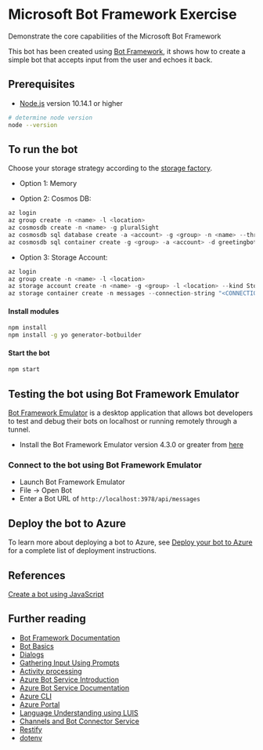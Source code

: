 # Microsoft Bot Framework Exercise

Demonstrate the core capabilities of the Microsoft Bot Framework

This bot has been created using [Bot Framework](https://dev.botframework.com), it shows how to create a simple bot that accepts input from the user and echoes it back.

## Prerequisites

- [Node.js](https://nodejs.org) version 10.14.1 or higher

```bash
# determine node version
node --version
```

## To run the bot

Choose your storage strategy according to the [storage factory](factories/storageFactory.js).

- Option 1: Memory

- Option 2: Cosmos DB:

```s
az login
az group create -n <name> -l <location>
az cosmosdb create -n <name> -g pluralSight
az cosmosdb sql database create -a <account> -g <group> -n <name> --throughput 400
az cosmosdb sql container create -g <group> -a <account> -d greetingbot -n messages --partition-key-path "/messages"    
```
- Option 3: Storage Account:

```s
az login
az group create -n <name> -l <location>
az storage account create -n <name> -g <group> -l <location> --kind StorageV2 --sku Standard_LRS
az storage container create -n messages --connection-string "<CONNECTION_STRING>"
```

#### Install modules

```bash
npm install
npm install -g yo generator-botbuilder
```

#### Start the bot

```bash
npm start
```

## Testing the bot using Bot Framework Emulator

[Bot Framework Emulator](https://github.com/microsoft/botframework-emulator) is a desktop application that allows bot developers to test and debug their bots on localhost or running remotely through a tunnel.

- Install the Bot Framework Emulator version 4.3.0 or greater from [here](https://github.com/Microsoft/BotFramework-Emulator/releases)

### Connect to the bot using Bot Framework Emulator

- Launch Bot Framework Emulator
- File -> Open Bot
- Enter a Bot URL of `http://localhost:3978/api/messages`

## Deploy the bot to Azure

To learn more about deploying a bot to Azure, see [Deploy your bot to Azure](https://aka.ms/azuredeployment) for a complete list of deployment instructions.

## References

[Create a bot using JavaScript](https://docs.microsoft.com/en-us/azure/bot-service/javascript/bot-builder-javascript-quickstart?view=azure-bot-service-4.0)


## Further reading

- [Bot Framework Documentation](https://docs.botframework.com)
- [Bot Basics](https://docs.microsoft.com/azure/bot-service/bot-builder-basics?view=azure-bot-service-4.0)
- [Dialogs](https://docs.microsoft.com/en-us/azure/bot-service/bot-builder-concept-dialog?view=azure-bot-service-4.0)
- [Gathering Input Using Prompts](https://docs.microsoft.com/en-us/azure/bot-service/bot-builder-prompts?view=azure-bot-service-4.0)
- [Activity processing](https://docs.microsoft.com/en-us/azure/bot-service/bot-builder-concept-activity-processing?view=azure-bot-service-4.0)
- [Azure Bot Service Introduction](https://docs.microsoft.com/azure/bot-service/bot-service-overview-introduction?view=azure-bot-service-4.0)
- [Azure Bot Service Documentation](https://docs.microsoft.com/azure/bot-service/?view=azure-bot-service-4.0)
- [Azure CLI](https://docs.microsoft.com/cli/azure/?view=azure-cli-latest)
- [Azure Portal](https://portal.azure.com)
- [Language Understanding using LUIS](https://docs.microsoft.com/en-us/azure/cognitive-services/luis/)
- [Channels and Bot Connector Service](https://docs.microsoft.com/en-us/azure/bot-service/bot-concepts?view=azure-bot-service-4.0)
- [Restify](https://www.npmjs.com/package/restify)
- [dotenv](https://www.npmjs.com/package/dotenv)
